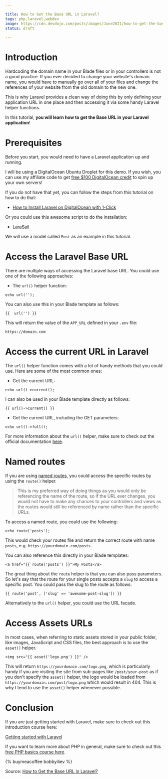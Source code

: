 ```yaml
---

title: How to Get the Base URL in Laravel?
tags: php,laravel,webdev
image: https://cdn.devdojo.com/posts/images/June2021/how-to-get-the-base-url-in-laravel4.jpg
status: draft

---
```


# Introduction

Hardcoding the domain name in your Blade files or in your controllers is not a good practice. If you ever decided to change your website's domain name, you would have to manually go over all of your files and change the references of your website from the old domain to the new one.

This is why Laravel provides a clean way of doing this by only defining your application URL in one place and then accessing it via some handy Laravel helper functions.

In this tutorial, **you will learn how to get the Base URL in your Laravel application**!

# Prerequisites

Before you start, you would need to have a Laravel application up and running.

I will be using a DigitalOcean Ubuntu Droplet for this demo. If you wish, you can use my affiliate code to get [free $100 DigitalOcean credit](https://m.do.co/c/2a9bba940f39) to spin up your own servers!

If you do not have that yet, you can follow the steps from this tutorial on how to do that:

* [How to Install Laravel on DigitalOcean with 1-Click](https://devdojo.com/bobbyiliev/how-to-install-laravel-on-digitalocean-with-1-click)

Or you could use this awesome script to do the installation:

* [LaraSail](https://devdojo.com/episode/laravel-on-digital-ocean-with-larasail)

We will use a model called `Post` as an example in this tutorial.

# Access the Laravel Base URL

There are multiple ways of accessing the Laravel base URL. You could use one of the following approaches:

* The `url()` helper function:

```
echo url('');
```

You can also use this in your Blade template as follows:

```
{{  url('') }}
```

This will return the value of the `APP_URL` defined in your `.env` file:

```
https://domain.com
```

# Access the current URL in Laravel

The `url()` helper function comes with a lot of handy methods that you could use. Here are some of the most common ones:

* Get the current URL:

```
echo url()->current();
```

I can also be used in your Blade template directly as follows:

```
{{ url()->current() }}
```

* Get the current URL, including the GET parameters:

```
echo url()->full();
```

For more information about the `url()` helper, make sure to check out the official documentation [here](https://laravel.com/docs/8.x/helpers#method-url).

# Named routes

If you are using [named routes](https://devdojo.com/bobbyiliev/what-are-signed-routes-in-laravel-and-how-to-use-them), you could access the specific routes by using the `route()` helper.

> This is my preferred way of doing things as you would only be referencing the name of the route, so if the URL ever changes, you would not have to make any chances to your controllers and views as the routes would still be referenced by name rather than the specific URLs.

To access a named route, you could use the following:

```
echo route('posts');
```

This would check your routes file and return the correct route with name `posts`, e.g. `https://yourdomain.com/posts`.

You can also reference this directly in your Blade templates:

```
<a href="{{ route('posts') }}">My Posts</a>
```

The great thing about the `route` helper is that you can also pass parameters. So let's say that the route for your single posts accepts a `slug` to access a specific post. You could pass the slug to the route as follows:

```
{{ route('post', ['slug' => 'awesome-post-slug']) }}
```

Alternatively to the `url()` helper, you could use the URL facade.

# Access Assets URLs

In most cases, when referring to static assets stored in your public folder, like images, JavaScript and CSS files, the best approach is to use the `asset()` helper.

```
<img src="{{ asset('logo.png') }}" />
```

This will return `https://yourdomain.com/logo.png`, which is particularly handy if you are visiting the site from sub-pages like `/post/your-post` as if you don't specify the `asset()` helper, the logo would be loaded from `https://yourdomain.com/post/logo.png` which would result in 404. This is why I tend to use the `asset()` helper whenever possible.

# Conclusion

If you are just getting started with Laravel, make sure to check out this introduction course here:

[Getting started with Laravel](https://devdojo.com/course/laravel-7-basics)

If you want to learn more about PHP in general, make sure to check out this [free PHP basics course here](https://devdojo.com/course/php-basics).

{% buymeacoffee bobbyiliev %}

Source: [How to Get the Base URL in Laravel?](https://devdojo.com/bobbyiliev/how-to-get-the-base-url-in-laravel)